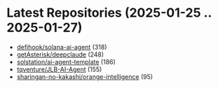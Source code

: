 # Latest Repositories (2025-01-25 .. 2025-01-27)

- [defihook/solana-ai-agent](https://github.com/defihook/solana-ai-agent) (318)
- [getAsterisk/deepclaude](https://github.com/getAsterisk/deepclaude) (248)
- [solstation/ai-agent-template](https://github.com/solstation/ai-agent-template) (186)
- [tqventure/JLB-AI-Agent](https://github.com/tqventure/JLB-AI-Agent) (155)
- [sharingan-no-kakashi/orange-intelligence](https://github.com/sharingan-no-kakashi/orange-intelligence) (95)
